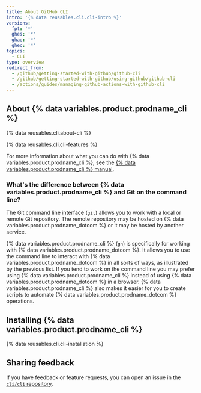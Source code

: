 ```yaml
---
title: About GitHub CLI
intro: '{% data reusables.cli.cli-intro %}'
versions:
  fpt: '*'
  ghes: '*'
  ghae: '*'
  ghec: '*'
topics:
  - CLI
type: overview
redirect_from:
  - /github/getting-started-with-github/github-cli
  - /github/getting-started-with-github/using-github/github-cli
  - /actions/guides/managing-github-actions-with-github-cli
---
```

## About {% data variables.product.prodname_cli %}

{% data reusables.cli.about-cli %}

{% data reusables.cli.cli-features %}

For more information about what you can do with {% data variables.product.prodname_cli %}, see the [{% data variables.product.prodname_cli %} manual](https://cli.github.com/manual).

### What's the difference between {% data variables.product.prodname_cli %} and Git on the command line?

The Git command line interface (`git`) allows you to work with a local or remote Git repository. The remote repository may be hosted on {% data variables.product.prodname_dotcom %} or it may be hosted by another service.

{% data variables.product.prodname_cli %} (`gh`) is specifically for working with {% data variables.product.prodname_dotcom %}. It allows you to use the command line to interact with {% data variables.product.prodname_dotcom %} in all sorts of ways, as illustrated by the previous list. If you tend to work on the command line you may prefer using {% data variables.product.prodname_cli %} instead of using {% data variables.product.prodname_dotcom %} in a browser. {% data variables.product.prodname_cli %} also makes it easier for you to create scripts to automate {% data variables.product.prodname_dotcom %} operations.

## Installing {% data variables.product.prodname_cli %}

{% data reusables.cli.cli-installation %}

## Sharing feedback

If you have feedback or feature requests, you can open an issue in the [`cli/cli` repository](https://github.com/cli/cli).
